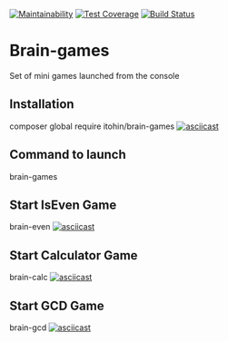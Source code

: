 [![Maintainability](https://api.codeclimate.com/v1/badges/fe6298a768e8026a2b4f/maintainability)](https://codeclimate.com/github/itohin/project-lvl1-s426/maintainability)
[![Test Coverage](https://api.codeclimate.com/v1/badges/fe6298a768e8026a2b4f/test_coverage)](https://codeclimate.com/github/itohin/project-lvl1-s426/test_coverage)
[![Build Status](https://travis-ci.org/itohin/project-lvl1-s426.svg?branch=master)](https://travis-ci.org/itohin/project-lvl1-s426)

# Brain-games
Set of mini games launched from the console

## Installation

composer global require itohin/brain-games
[![asciicast](https://asciinema.org/a/STf8ZIkxwDr2g0dmWAZ80dsFO.svg)](https://asciinema.org/a/STf8ZIkxwDr2g0dmWAZ80dsFO)

## Command to launch

brain-games

## Start IsEven Game

brain-even
[![asciicast](https://asciinema.org/a/KJ40GExHiSqkZIopnXNsYqrjR.svg)](https://asciinema.org/a/KJ40GExHiSqkZIopnXNsYqrjR)

## Start Calculator Game

brain-calc
[![asciicast](https://asciinema.org/a/mXKbTjdLZrSiu3MLe3QYdD1Ak.svg)](https://asciinema.org/a/mXKbTjdLZrSiu3MLe3QYdD1Ak)

## Start GCD Game

brain-gcd
[![asciicast](https://asciinema.org/a/mPTuUSH38iiMhuOYabmrm7O3r.svg)](https://asciinema.org/a/mPTuUSH38iiMhuOYabmrm7O3r)
